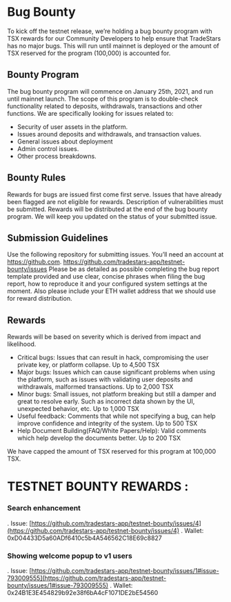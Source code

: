 # Bug Bounty

To kick off the testnet release, we’re holding a bug bounty program with TSX rewards for our Community Developers to help ensure that TradeStars has no major bugs. This will run until mainnet is deployed or the amount of TSX reserved for the program (100,000) is accounted for.

## Bounty Program
The bug bounty program will commence on January 25th, 2021, and run until mainnet launch. The scope of this program is to double-check functionality related to deposits, withdrawals, transactions and other functions. We are specifically looking for issues related to:
- Security of user assets in the platform.
- Issues around deposits and withdrawals, and transaction values.
- General issues about deployment
- Admin control issues.
- Other process breakdowns.

## Bounty Rules
Rewards for bugs are issued first come first serve. Issues that have already been flagged are not eligible for rewards.
Description of vulnerabilities must be submitted.
Rewards will be distributed at the end of the bug bounty program.
We will keep you updated on the status of your submitted issue.

## Submission Guidelines
Use the following repository for submitting issues. You’ll need an account at https://github.com.
https://github.com/tradestars-app/testnet-bounty/issues
Please be as detailed as possible completing the bug report template provided and use clear, concise phrases when filing the bug report, how to reproduce it and your configured system settings at the moment.
Also please include your ETH wallet address that we should use for reward distribution.
## Rewards
Rewards will be based on severity which is derived from impact and likelihood.

- Critical bugs: Issues that can result in hack, compromising the user private key, or platform collapse. Up to 4,500 TSX
- Major bugs: Issues which can cause significant problems when using the platform, such as issues with validating user deposits and withdrawals, malformed transactions. Up to 2,000 TSX
- Minor bugs: Small issues, not platform breaking but still a damper and great to resolve early. Such as incorrect data shown by the UI, unexpected behavior, etc. Up to 1,000 TSX
- Useful feedback: Comments that while not specifying a bug, can help improve confidence and integrity of the system. Up to 500 TSX
- Help Document Building(FAQ/White Papers/Help): Valid comments which help develop the documents better. Up to 200 TSX

We have capped the amount of TSX reserved for this program at 100,000 TSX.

# TESTNET BOUNTY REWARDS : 

### Search enhancement 

. Issue: [https://github.com/tradestars-app/testnet-bounty/issues/4](https://github.com/tradestars-app/testnet-bounty/issues/4)
. Wallet: 0xD04433D5a60ADf6410c5b4A546562C18E69c8827

### Showing welcome popup to v1 users
. Issue: [https://github.com/tradestars-app/testnet-bounty/issues/1#issue-793009555](https://github.com/tradestars-app/testnet-bounty/issues/1#issue-793009555)
. Wallet: 0x24B1E3E454829b92e38f6bA4cF1071DE2bE54560
